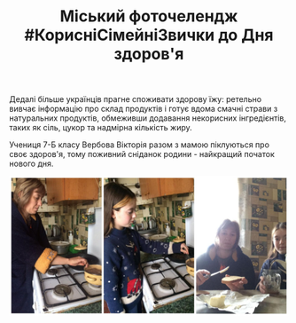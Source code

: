 ﻿---
title: "Міський фоточелендж #КорисніСімейніЗвички до Дня здоров'я"
---

Дедалі більше українців прагне споживати здорову їжу: ретельно вивчає інформацію про склад продуктів і готує вдома смачні страви з натуральних продуктів, обмеживши додавання некорисних інгредієнтів, таких як сіль, цукор та надмірна кількість жиру.

Учениця 7-Б класу Вербова Вікторія разом з мамою піклуються про своє здоров'я, тому поживний сніданок родини - найкращий початок нового дня.

![](1.jpg)